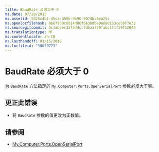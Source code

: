 ```yaml
---
title: BaudRate 必须大于 0
ms.date: 07/20/2015
ms.assetid: 5d26c4b1-45ca-459b-9b96-907dbc6ea25c
ms.openlocfilehash: 9667909c0d14d86f663b8be0a888153ce38f7e32
ms.sourcegitcommit: 5c1abeec15fbddcc7dbaa729fabc1f1f29f12045
ms.translationtype: MT
ms.contentlocale: zh-CN
ms.lasthandoff: 03/15/2019
ms.locfileid: "58029773"
---
```

# <a name="baudrate-must-be-greater-than-0"></a>BaudRate 必须大于 0
为 `BaudRate` 方法指定的 `My.Computer.Ports.OpenSerialPort` 参数必须大于零。  
  
## <a name="to-correct-this-error"></a>更正此错误  
  
-   将 `BaudRate` 参数的值更改为正数值。  
  
## <a name="see-also"></a>请参阅

- [My.Computer.Ports.OpenSerialPort](xref:Microsoft.VisualBasic.Devices.Ports.OpenSerialPort%2A)
